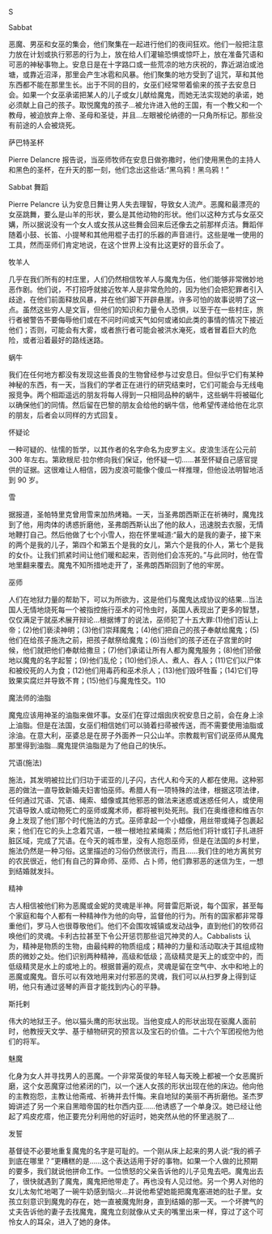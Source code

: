 <title>Dictionary of Witchcraft</title> <link href="e9780806536231_css.css" rel="stylesheet" type="text/css"> 

S

Sabbat

恶魔、男巫和女巫的集会，他们聚集在一起进行他们的夜间狂欢。他们一般把注意力放在计划或执行邪恶的行为上，放在给人们灌输恐惧或惊吓上，放在准备咒语和可恶的神秘事物上。安息日是在十字路口或一些荒凉的地方庆祝的，靠近湖泊或池塘，或靠近沼泽，那里会产生冰雹和风暴。他们聚集的地方受到了诅咒，草和其他东西都不能在那里生长。出于不同的目的，女巫们经常带着偷来的孩子去安息日会。如果一个女巫承诺把某人的儿子或女儿献给魔鬼，而她无法实现她的承诺，她必须献上自己的孩子。取悦魔鬼的孩子…被允许进入他的王国，有一个教父和一个教母，被迫放弃上帝、圣母和圣徒，并且…左眼被伦纳德的一只角所标记。那些没有前途的人会被烧死。

萨巴特圣杯

Pierre Delancre 报告说，当巫师牧师在安息日做弥撒时，他们使用黑色的主持人和黑色的圣杯，在升天的那一刻，他们念出这些话:“黑乌鸦！黑乌鸦！”

Sabbat 舞蹈

Pierre Pelancre 认为安息日舞让男人失去理智，导致女人流产。恶魔和最漂亮的女巫跳舞，要么是山羊的形状，要么是其他动物的形状。他们以这种方式与女巫交媾，所以据说没有一个女人或女孩从这些舞会回来后还像去之前那样贞洁。舞蹈伴随着小鼓、长笛、小提琴和其他用棍子击打的乐器的声音进行。这些是唯一使用的工具，然而巫师们肯定地说，在这个世界上没有比这更好的音乐会了。

牧羊人

几乎在我们所有的村庄里，人们仍然相信牧羊人与魔鬼为伍，他们能够非常微妙地恶作剧。他们说，不打招呼就接近牧羊人是非常危险的，因为他们会把犯罪者引入歧途，在他们前面释放风暴，并在他们脚下开辟悬崖。许多可怕的故事说明了这一点。虽然这些穷人是文盲，但他们的知识和力量令人恐惧，以至于在一些村庄，旅行者被警告不要侮辱他们或在不问时间或天气如何或诸如此类的事情的情况下接近他们；否则，可能会有大雾，或者旅行者可能会被洪水淹死，或者冒着巨大的危险，或者沿着最好的路线迷路。

蜗牛

我们在任何地方都没有发现这些善良的生物曾经参与过安息日。但似乎它们有某种神秘的东西，有一天，当我们的学者正在进行的研究结束时，它们可能会与无线电报竞争。两个相距遥远的朋友将每人得到一只相同品种的蜗牛，这些蜗牛将被磁化以确保他们的同情。然后留在巴黎的朋友会给他的蜗牛信，他希望传递给他在北京的朋友，后者会以同样的方式回复。

怀疑论

一种可疑的、怯懦的哲学，以其作者的名字命名为皮罗主义。皮浪生活在公元前 300 年左右。第欧根尼·拉尔修向我们保证，他怀疑一切……甚至怀疑自己感官提供的证据。这很难让人相信，因为皮浪可能像个傻瓜一样推理，但他设法明智地活到 90 岁。

雪

据报道，圣帕特里克曾用雪来加热烤箱。一天，当圣弗朗西斯正在祈祷时，魔鬼找到了他，用肉体的诱惑折磨他，圣弗朗西斯认出了他的敌人，迅速脱去衣服，无情地鞭打自己。然后他做了七个小雪人，抱在怀里喊道:“最大的是我的妻子，接下来的两个是我的儿子，第四个和第五个是我的女儿，第六个是我的仆人，第七个是我的女仆。让我们抓紧时间让他们暖和起来，否则他们会冻死的。”与此同时，他在雪地里翻来覆去。魔鬼不知所措地走开了，圣弗朗西斯回到了他的牢房。

巫师

人们在地狱力量的帮助下，可以为所欲为，这是他们与魔鬼达成协议的结果…当法国人无情地烧死每一个被指控施行巫术的可怜虫时，英国人表现出了更多的智慧，仅仅满足于就巫术展开辩论…根据博丁的说法，巫师犯了十五大罪:(1)他们否认上帝；(2)他们亵渎神明；(3)他们崇拜魔鬼；(4)他们把自己的孩子奉献给魔鬼；(5)他们在给孩子施洗之前，把孩子献祭给魔鬼；(6)当他们的孩子还在子宫里的时候，他们就把他们奉献给撒旦；(7)他们承诺让所有人都为魔鬼服务；(8)他们骄傲地以魔鬼的名字起誓；(9)他们乱伦；(10)他们杀人、煮人、吞人；(11)它们以尸体和被绞死的人为食；(12)他们用毒药和巫术杀人；(13)他们毁坏牲畜；(14)它们导致果实腐烂并导致不育；(15)他们与魔鬼性交。110

魔法师的油脂

魔鬼应该用神圣的油脂来做坏事。女巫们在穿过烟囱庆祝安息日之前，会在身上涂上油脂。但是在法国，女巫们相信她们可以骑着扫帚被传送，而不需要使用油脂或涂油。在意大利，巫婆总是在房子外面养一只公山羊。宗教裁判官们说巫师从魔鬼那里得到油脂…魔鬼提供油脂是为了他自己的快乐。

咒语(施法)

施法，其发明被拉比们归功于诺亚的儿子闪，古代人和今天的人都在使用。这种邪恶的做法一直导致新婚夫妇害怕巫师。希腊人有一项特殊的法律，根据这项法律，任何通过咒语、咒语、绳索、蜡像或其他邪恶的做法来迷惑或迷惑任何人，或使用咒语导致人或动物死亡的巫师或魔术师，都将被判处死刑。我们在奥维德和维吉尔身上发现了他们那个时代施法的方式。巫师拿起一个小蜡像，用丝带或绳子包裹起来；他们在它的头上念着咒语，一根一根地拉紧绳索；然后他们将针或钉子扎进肝脏区域，完成了咒语。在今天的城市里，没有人抱怨巫师，但是在法国的乡村里，施法仍然是一种习俗。这里描述的习俗仍然很流行，而且……我们住的地方离贫穷的农民很近，他们有自己的算命师、巫师、占卜师，他们靠邪恶的迷信为生，一想到结婚就发抖。

精神

古人相信被他们称为恶魔或金妮的灵魂是半神。阿普雷厄斯说，每个国家，甚至每个家庭和每个人都有一种精神作为他的向导，监督他的行为。所有的国家都非常尊重他们，罗马人也很尊敬他们。他们不会围攻城镇或发动战争，直到他们的牧师召唤他们的灵魂。卡利古拉甚至下令公开惩罚那些诅咒神灵的人。Cabbalists 认为，精神是物质的生物，由最纯粹的物质组成；精神的力量和活动取决于其组成物质的微妙之处。他们识别两种精神，高级和低级；高级精灵是天上的或空中的，而低级精灵是水上的或地上的。根据普遍的观点，灵魂是留在空气中、水中和地上的恶魔或魔鬼。音乐可以有效地用来对付邪恶的灵魂，我们可以从扫罗身上得到证明，他只有通过竖琴的声音才能找到内心的平静。

斯托剌

伟大的地狱王子。他以猫头鹰的形状出现。当他变成人的形状出现在驱魔人面前时，他教授天文学、基于植物研究的预言以及宝石的价值。二十六个军团视他为他们的将军。

魅魔

化身为女人并寻找男人的恶魔。一个非常英俊的年轻人每天晚上都被一个女恶魔折磨，这个女恶魔穿过他紧闭的门，以一个迷人女孩的形状出现在他的床边。他向他的主教抱怨，主教让他斋戒、祈祷并去忏悔。来自地狱的美丽不再折磨他。圣杰罗姆讲述了另一个来自黑暗帝国的杜尔西内亚……他诱惑了一个单身汉。她已经让他起了鸡皮疙瘩，他正要充分利用他的好运时，她突然从他的怀里逃脱了…

发誓

基督徒不必要地重复魔鬼的名字是可耻的。一个刚从床上起来的男人说:“我的裤子到底在哪里？”更糟糕的是……这个表达适用于好的事物。如果一个人做的比预期的要多，我们就说他拼命工作。一位愤怒的父亲告诉他的儿子见鬼去吧。魔鬼出去了，很快就遇到了魔鬼，魔鬼把他带走了。再也没有人见过他。另一个男人对他的女儿太匆忙地喝了一碗牛奶感到恼火…并说他希望她能把魔鬼塞进她的肚子里。女孩立刻意识到魔鬼的存在，她一直被魔鬼附身，直到结婚的那一天。一个坏脾气的丈夫告诉他的妻子去找魔鬼，魔鬼立刻就像从丈夫的嘴里出来一样，穿过了这个可怜女人的耳朵，进入了她的身体。